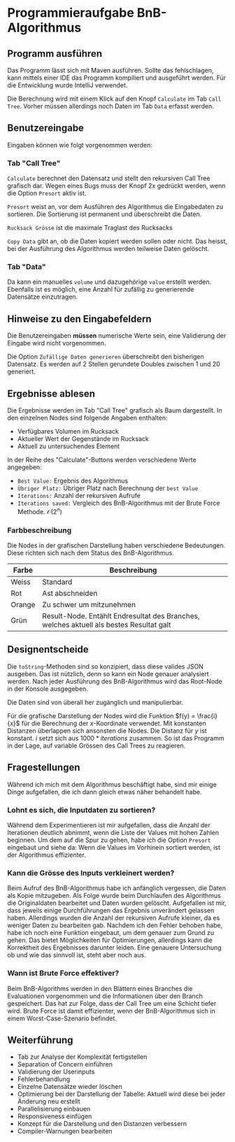 # Programmieraufgabe BnB-Algorithmus

## Programm ausführen
Das Programm lässt sich mit Maven ausführen. Sollte das fehlschlagen, kann mittels einer IDE das Programm kompiliert und ausgeführt werden. Für die Entwicklung wurde IntelliJ verwendet.

Die Berechnung wird mit einem Klick auf den Knopf ``Calculate`` im Tab ``Call Tree``. Vorher müssen allerdings noch Daten im Tab ``Data`` erfasst werden.


## Benutzereingabe
Eingaben können wie folgt vorgenommen werden:

### Tab "Call Tree"
``Calculate`` berechnet den Datensatz und stellt den rekursiven Call Tree grafisch dar. Wegen eines Bugs muss der Knopf 2x gedrückt werden, wenn die Option ``Presort`` aktiv ist.

``Presort`` weist an, vor dem Ausführen des Algorithmus die Eingabedaten zu sortieren. Die Sortierung ist permanent und überschreibt die Daten.

``Rucksack Grösse`` ist die maximale Traglast des Rucksacks

``Copy Data`` gibt an, ob die Daten kopiert werden sollen oder nicht. Das heisst, bei der Ausführung des Algorithmus werden teilweise Daten gelöscht.

### Tab "Data"
Da kann ein manuelles ``volume`` und dazugehörige ``value`` erstellt werden. Ebenfalls ist es möglich, eine Anzahl für zufällig zu generierende Datensätze einzutragen.

## Hinweise zu den Eingabefeldern
Die Benutzereingaben **müssen** numerische Werte sein, eine Validierung der Eingabe wird nicht vorgenommen.

Die Option ``Zufällige Daten generieren``  überschreibt den bisherigen Datensatz. Es werden auf 2 Stellen gerundete Doubles zwischen 1 und 20 generiert.

## Ergebnisse ablesen
Die Ergebnisse werden im Tab "Call Tree" grafisch als Baum dargestellt. In den einzelnen Nodes sind folgende Angaben enthalten:
- Verfügbares Volumen im Rucksack
- Aktueller Wert der Gegenstände im Rucksack
- Aktuell zu untersuchendes Element

In der Reihe des "Calculate"-Buttons werden verschiedene Werte angegeben:
- ``Best Value:`` Ergebnis des Algorithmus
- ``Übriger Platz:`` Übriger Platz nach Berechnung der ``best Value``
- ``Iterations:`` Anzahl der rekursiven Aufrufe
- ``Iterations saved:`` Vergleich des BnB-Algorithmus mit der Brute Force Methode. $\mathcal{O}(2^n)$

### Farbbeschreibung
Die Nodes in der grafischen Darstellung haben verschiedene Bedeutungen. Diese richten sich nach dem Status des BnB-Algorithmus.

| Farbe | Beschreibung |
| - | - |
| Weiss | Standard |
| Rot | Ast abschneiden |
| Orange | Zu schwer um mitzunehmen |
| Grün | Result-Node. Entählt Endresultat des Branches, welches aktuell als bestes Resultat galt

## Designentscheide
Die ``toString``-Methoden sind so konzipiert, dass diese valides JSON ausgeben. Das ist nützlich, denn so kann ein Node genauer analysiert werden. Nach jeder Ausführung des BnB-Algorithmus wird das Root-Node in der Konsole ausgegeben.

Die Daten sind von überall her zugänglich und manipulierbar.

Für die grafische Darstellung der Nodes wird die Funktion $f(y) = \frac{i}{x}$ für die Berechnung der $x$-Koordinate verwendet. Mit konstanten Distanzen überlappen sich ansonsten die Nodes. Die Distanz für $y$ ist konstant.
$i$ setzt sich aus $1000*iterations$ zusammen. So ist das Programm in der Lage, auf variable Grössen des Call Trees zu reagieren.

## Fragestellungen
Während ich mich mit dem Algorithmus beschäftigt habe, sind mir einige Dinge aufgefallen, die ich dann gleich etwas näher behandelt habe.
### Lohnt es sich, die Inputdaten zu sortieren?
Während dem Experimentieren ist mir aufgefallen, dass die Anzahl der Iterationen deutlich abnimmt, wenn die Liste der Values mit hohen Zahlen beginnen. Um dem auf die Spur zu gehen, habe ich die Option ``Presort`` eingebaut und siehe da: Wenn die Values im Vorhinein sortiert werden, ist der Algorithmus effizienter.

### Kann die Grösse des Inputs verkleinert werden?
Beim Aufruf des BnB-Algorithmus habe ich anfänglich vergessen, die Daten als Kopie mitzugeben. Als Folge wurde beim Durchlaufen des Algorithmus die Originaldaten bearbeitet und Daten wurden gelöscht. Aufgefallen ist mir, dass jeweils einige Durchführungen das Ergebnis unverändert gelassen haben. Allerdings wurden die Anzahl der rekursiven Aufrufe kleiner, da es weniger Daten zu bearbeiten gab. Nachdem ich den Fehler behoben habe, habe ich noch eine Funktion eingebaut, um dem genauer zum Grund zu gehen. Das bietet Möglichkeiten für Optimierungen, allerdings kann die Korrektheit des Ergebnisses darunter leiden. Eine genauere Untersuchung ob und wie das sinnvoll ist, steht aber noch aus.

### Wann ist Brute Force effektiver?
Beim BnB-Algorithms werden in den Blättern eines Branches die Evaluationen vorgenommen und die Informationen über den Branch gespeichert. Das hat zur Folge, dass der Call Tree um eine Schicht tiefer wird. Brute Force ist damit effizienter, wenn der BnB-Algorithmus sich in einem Worst-Case-Szenario befindet.

## Weiterführung
- Tab zur Analyse der Komplexität fertigstellen
- Separation of Concern einführen
- Validierung der Userinputs
- Fehlerbehandlung
- Einzelne Datensätze wieder löschen
- Optimierung bei der Darstellung der Tabelle: Aktuell wird diese bei jeder Änderung neu erstellt
- Parallelisierung einbauen
- Responsiveness einfügen
- Konzept für die Darstellung und den Distanzen verbessern
- Compiler-Warnungen bearbeiten
